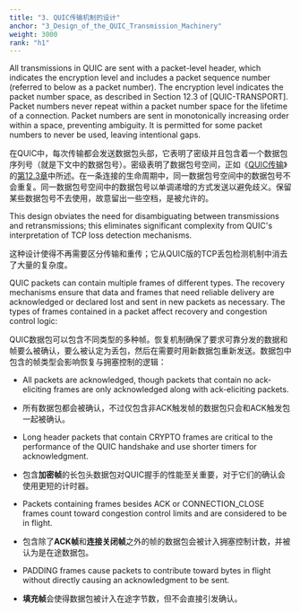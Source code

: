 ```yaml
---
title: "3. QUIC传输机制的设计"
anchor: "3_Design_of_the_QUIC_Transmission_Machinery"
weight: 3000
rank: "h1"
---
```


All transmissions in QUIC are sent with a packet-level header, which indicates the encryption level and includes a packet sequence number (referred to below as a packet number). The encryption level indicates the packet number space, as described in Section 12.3 of [QUIC-TRANSPORT]. Packet numbers never repeat within a packet number space for the lifetime of a connection. Packet numbers are sent in monotonically increasing order within a space, preventing ambiguity. It is permitted for some packet numbers to never be used, leaving intentional gaps.

在QUIC中，每次传输都会发送数据包头部，它表明了密级并且包含着一个数据包序列号（就是下文中的数据包号）。密级表明了数据包号空间，正如《[QUIC传输]()》的[第12.3章]()中所述。在一条连接的生命周期中，同一数据包号空间中的数据包号不会重复。同一数据包号空间中的数据包号以单调递增的方式发送以避免歧义。保留某些数据包号不去使用，故意留出一些空档，是被允许的。

This design obviates the need for disambiguating between transmissions and retransmissions; this eliminates significant complexity from QUIC's interpretation of TCP loss detection mechanisms.

这种设计使得不再需要区分传输和重传；它从QUIC版的TCP丢包检测机制中消去了大量的复杂度。

QUIC packets can contain multiple frames of different types. The recovery mechanisms ensure that data and frames that need reliable delivery are acknowledged or declared lost and sent in new packets as necessary. The types of frames contained in a packet affect recovery and congestion control logic:

QUIC数据包可以包含不同类型的多种帧。恢复机制确保了要求可靠分发的数据和帧要么被确认，要么被认定为丢包，然后在需要时用新数据包重新发送。数据包中包含的帧类型会影响恢复与拥塞控制的逻辑：

* All packets are acknowledged, though packets that contain no ack-eliciting frames are only acknowledged along with ack-eliciting packets.

* 所有数据包都会被确认，不过仅包含非ACK触发帧的数据包只会和ACK触发包一起被确认。

* Long header packets that contain CRYPTO frames are critical to the performance of the QUIC handshake and use shorter timers for acknowledgment.

* 包含**加密帧**的长包头数据包对QUIC握手的性能至关重要，对于它们的确认会使用更短的计时器。

* Packets containing frames besides ACK or CONNECTION_CLOSE frames count toward congestion control limits and are considered to be in flight.

* 包含除了**ACK帧**和**连接关闭帧**之外的帧的数据包会被计入拥塞控制计数，并被认为是在途数据包。

* PADDING frames cause packets to contribute toward bytes in flight without directly causing an acknowledgment to be sent.

* **填充帧**会使得数据包被计入在途字节数，但不会直接引发确认。
